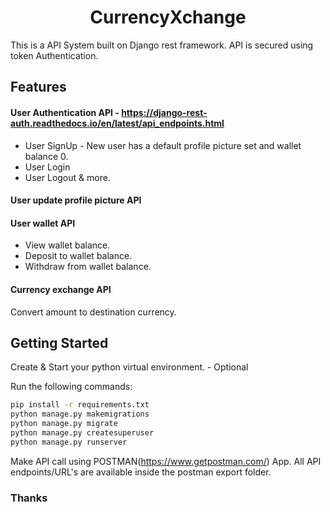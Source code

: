 <h1 align="center">CurrencyXchange</h1>
This is a API System built on Django rest framework.
API is secured using token Authentication.

## Features

#### User Authentication API - https://django-rest-auth.readthedocs.io/en/latest/api_endpoints.html
* User SignUp - New user has a default profile picture set and wallet balance 0.
* User Login
* User Logout & more.
#### User update profile picture API

#### User wallet API
* View wallet balance.
* Deposit to wallet balance.
* Withdraw from wallet balance.
#### Currency exchange API
Convert amount to destination currency.

## Getting Started
Create & Start your python virtual environment. - Optional

Run the following commands:
``` bash
pip install -r requirements.txt
python manage.py makemigrations
python manage.py migrate
python manage.py createsuperuser
python manage.py runserver
```
Make API call using POSTMAN(https://www.getpostman.com/) App.
All API endpoints/URL's are available inside the postman export folder.

### Thanks